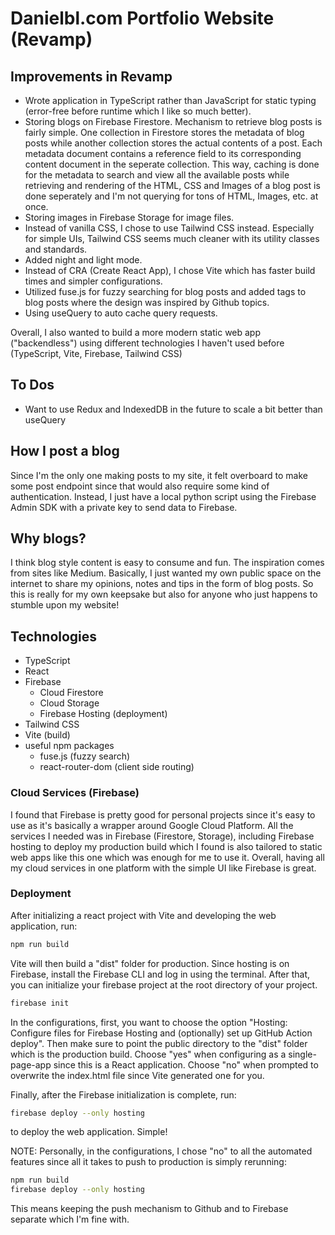 # Danielbl.com Portfolio Website (Revamp)

## Improvements in Revamp
- Wrote application in TypeScript rather than JavaScript for static typing (error-free before runtime which I like so much better).
- Storing blogs on Firebase Firestore. Mechanism to retrieve blog posts is fairly simple. One collection in Firestore stores the metadata of blog posts while another collection stores the actual contents of a post. Each metadata document contains a reference field to its corresponding content document in the seperate collection. This way, caching is done for the metadata to search and view all the available posts while retrieving and rendering of the HTML, CSS and Images of a blog post is done seperately and I'm not querying for tons of HTML, Images, etc. at once.
- Storing images in Firebase Storage for image files.
- Instead of vanilla CSS, I chose to use Tailwind CSS instead. Especially for simple UIs, Tailwind CSS seems much cleaner with its utility classes and standards.
- Added night and light mode.
- Instead of CRA (Create React App), I chose Vite which has faster build times and simpler configurations.
- Utilized fuse.js for fuzzy searching for blog posts and added tags to blog posts where the design was inspired by Github topics.
- Using useQuery to auto cache query requests.

Overall, I also wanted to build a more modern static web app ("backendless") using different technologies I haven't used before (TypeScript, Vite, Firebase, Tailwind CSS)

## To Dos
- Want to use Redux and IndexedDB in the future to scale a bit better than useQuery

## How I post a blog
Since I'm the only one making posts to my site, it felt overboard to make some post endpoint since that would also require some kind of authentication. Instead, I just have a local python script using the Firebase Admin SDK with a private key to send data to Firebase.

## Why blogs?
I think blog style content is easy to consume and fun. The inspiration comes from sites like Medium. Basically, I just wanted my own public space on the internet to share my opinions, notes and tips in the form of blog posts. So this is really for my own keepsake but also for anyone who just happens to stumble upon my website! 

## Technologies
- TypeScript
- React
- Firebase
    - Cloud Firestore
    - Cloud Storage
	- Firebase Hosting (deployment)
- Tailwind CSS
- Vite (build)
- useful npm packages
    - fuse.js (fuzzy search)
    - react-router-dom (client side routing)

### Cloud Services (Firebase)
I found that Firebase is pretty good for personal projects since it's easy to use as it's basically a wrapper around Google Cloud Platform. All the services I needed was in Firebase (Firestore, Storage), including Firebase hosting to deploy my production build which I found is also tailored to static web apps like this one which was enough for me to use it. Overall, having all my cloud services in one platform with the simple UI like Firebase is great.

### Deployment
After initializing a react project with Vite and developing the web application, run:

```zsh
npm run build
```

Vite will then build a "dist" folder for production. Since hosting is on Firebase, install the Firebase CLI and log in using the terminal. After that, you can initialize your firebase project at the root directory of your project.

```zsh
firebase init
```

In the configurations, first, you want to choose the option "Hosting: Configure files for Firebase Hosting and (optionally) set up GitHub
Action deploy". Then make sure to point the public directory to the "dist" folder which is the production build. Choose "yes" when configuring as a single-page-app since this is a React application. Choose "no" when prompted to overwrite the index.html file since Vite generated one for you.

Finally, after the Firebase initialization is complete, run:

```zsh
firebase deploy --only hosting
```

to deploy the web application. Simple!

NOTE: Personally, in the configurations, I chose "no" to all the automated features since all it takes to push to production is simply rerunning:

```zsh
npm run build
firebase deploy --only hosting
```

This means keeping the push mechanism to Github and to Firebase separate which I'm fine with.
